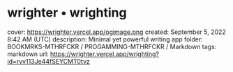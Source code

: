 # wrighter • wrighting

cover: https://wrighter.vercel.app/ogimage.png
created: September 5, 2022 8:42 AM (UTC)
description: Minimal yet powerful writing app
folder: BOOKMRKS-MTHRFCKR / PROGAMMING-MTHRFCKR / Markdown
tags: markdown
url: https://wrighter.vercel.app/wrighting?id=rvv113Je44fSEYCMT0tvz